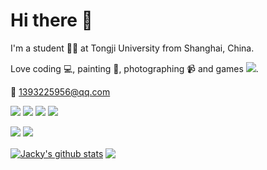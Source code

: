 # Hi there 👏
  I'm a student 👨‍🎓 at Tongji University from Shanghai, China. 
  
  Love coding 💻, painting 🎨, photographing 📹 and games ![](https://img.shields.io/badge/-Nintendo%20Switch-e60012?style=flat-square&logo=nintendo%20switch&logoColor=ffffff).

**📧** 1393225956@qq.com

![](https://img.shields.io/badge/python-3.9-orange?style=for-the—badge&logo=python&logoColor=orange) 
![](https://img.shields.io/badge/pytorch-v1.10-red?style=for-the—badge&logo=pytorch&logoColor=red)
![](https://img.shields.io/badge/java-11-blue?style=for-the—badge&logo=java&logoColor=blue)
![](https://img.shields.io/badge/c++-11-green?style=for-the—badge&logo=c&logoColor=green)

[![](https://img.shields.io/badge/OS-Arch%20Linux-33aadd?style=flat-square&logo=arch-linux&logoColor=ffffff)](https://www.archlinux.org/)
[![](https://img.shields.io/badge/macOS-Hackintosh-292e33?style=flat-square&logo=apple&logoColor=ffffff)](https://www.tonymacx86.com/)


<a href="https://github.com/LingWangzZ"><img align="center" src="https://github-readme-stats.vercel.app/api?username=LingWangzZ&show_icons=true&include_all_commits=true&theme=vue&hide_border=true" alt="Jacky's github stats" /></a> 
<a href="https://github.com/LingWangzZ"><img align="center" src="https://github-readme-stats.vercel.app/api/top-langs/?username=LingWangzZ&layout=compact&theme=vue&hide_border=true" /></a>

<!--**LingWangzZ/LingWangzZ** is a ✨ _special_ ✨ repository because its `README.md` (this file) appears on your GitHub profile.-->

